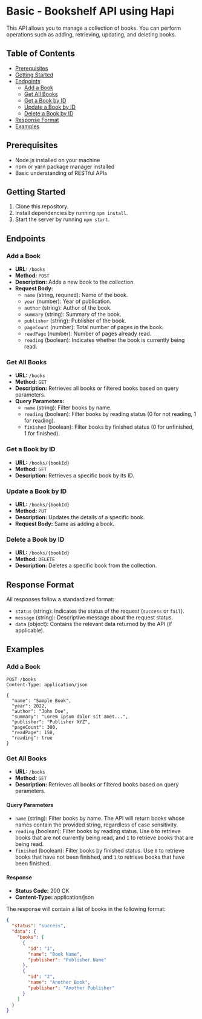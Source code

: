 # Basic - Bookshelf API using Hapi

This API allows you to manage a collection of books. You can perform operations such as adding, retrieving, updating, and deleting books.

## Table of Contents

- [Prerequisites](#prerequisites)
- [Getting Started](#getting-started)
- [Endpoints](#endpoints)
  - [Add a Book](#add-a-book)
  - [Get All Books](#get-all-books)
  - [Get a Book by ID](#get-a-book-by-id)
  - [Update a Book by ID](#update-a-book-by-id)
  - [Delete a Book by ID](#delete-a-book-by-id)
- [Response Format](#response-format)
- [Examples](#examples)

## Prerequisites

- Node.js installed on your machine
- npm or yarn package manager installed
- Basic understanding of RESTful APIs

## Getting Started

1. Clone this repository.
2. Install dependencies by running `npm install`.
3. Start the server by running `npm start`.

## Endpoints

### Add a Book

- **URL:** `/books`
- **Method:** `POST`
- **Description:** Adds a new book to the collection.
- **Request Body:**
  - `name` (string, required): Name of the book.
  - `year` (number): Year of publication.
  - `author` (string): Author of the book.
  - `summary` (string): Summary of the book.
  - `publisher` (string): Publisher of the book.
  - `pageCount` (number): Total number of pages in the book.
  - `readPage` (number): Number of pages already read.
  - `reading` (boolean): Indicates whether the book is currently being read.

### Get All Books

- **URL:** `/books`
- **Method:** `GET`
- **Description:** Retrieves all books or filtered books based on query parameters.
- **Query Parameters:**
  - `name` (string): Filter books by name.
  - `reading` (boolean): Filter books by reading status (0 for not reading, 1 for reading).
  - `finished` (boolean): Filter books by finished status (0 for unfinished, 1 for finished).

### Get a Book by ID

- **URL:** `/books/{bookId}`
- **Method:** `GET`
- **Description:** Retrieves a specific book by its ID.

### Update a Book by ID

- **URL:** `/books/{bookId}`
- **Method:** `PUT`
- **Description:** Updates the details of a specific book.
- **Request Body:** Same as adding a book.

### Delete a Book by ID

- **URL:** `/books/{bookId}`
- **Method:** `DELETE`
- **Description:** Deletes a specific book from the collection.

## Response Format

All responses follow a standardized format:

- `status` (string): Indicates the status of the request (`success` or `fail`).
- `message` (string): Descriptive message about the request status.
- `data` (object): Contains the relevant data returned by the API (if applicable).

## Examples

### Add a Book

```http
POST /books
Content-Type: application/json

{
  "name": "Sample Book",
  "year": 2022,
  "author": "John Doe",
  "summary": "Lorem ipsum dolor sit amet...",
  "publisher": "Publisher XYZ",
  "pageCount": 300,
  "readPage": 150,
  "reading": true
}
```
### Get All Books

- **URL:** `/books`
- **Method:** `GET`
- **Description:** Retrieves all books or filtered books based on query parameters.

#### Query Parameters

- `name` (string): Filter books by name. The API will return books whose names contain the provided string, regardless of case sensitivity.
- `reading` (boolean): Filter books by reading status. Use `0` to retrieve books that are not currently being read, and `1` to retrieve books that are being read.
- `finished` (boolean): Filter books by finished status. Use `0` to retrieve books that have not been finished, and `1` to retrieve books that have been finished.

#### Response

- **Status Code:** 200 OK
- **Content-Type:** application/json

The response will contain a list of books in the following format:

```json
{
  "status": "success",
  "data": {
    "books": [
      {
        "id": "1",
        "name": "Book Name",
        "publisher": "Publisher Name"
      },
      {
        "id": "2",
        "name": "Another Book",
        "publisher": "Another Publisher"
      }
    ]
  }
}
